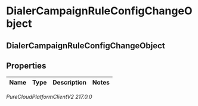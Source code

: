 # DialerCampaignRuleConfigChangeObject

## DialerCampaignRuleConfigChangeObject

## Properties

|Name | Type | Description | Notes|
|------------ | ------------- | ------------- | -------------|



_PureCloudPlatformClientV2 217.0.0_
